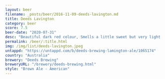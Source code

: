 ```yaml
---
layout: beer
filename: _posts/beer/2016-11-09-deeds-lavington.md
title: Deeds Lavington
category: beer
score: 7.5
beer-date: "2020-07-31"
desc: "Beautiful dark red colour, Smells a little sweet but very light. Doesn’t taste much like lamington but it’s a nice soft stout"
permalink: /beer/:title.html
img: /img/list/deeds-lavington.jpeg
untappd: "https://untappd.com/b/deeds-brewing-lamington-ale/1065174"
country: "Australia"
brewery: "Deeds Brewing"
breweryURL: "/brewery/deeds-brewing.html"
style: "Brown Ale - American"
---
```

